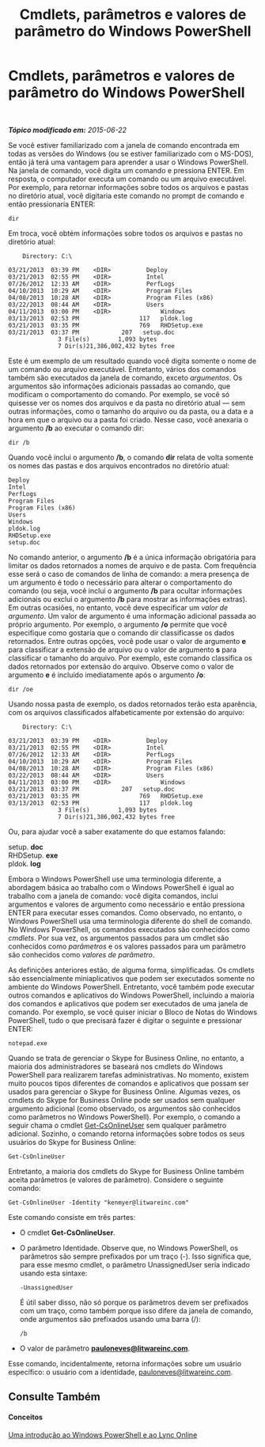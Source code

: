 ﻿---
title: Cmdlets, parâmetros e valores de parâmetro do Windows PowerShell
TOCTitle: Cmdlets, parâmetros e valores de parâmetro do Windows PowerShell
ms:assetid: 04615700-099f-4ac5-a801-ddeffccb9e4f
ms:mtpsurl: https://technet.microsoft.com/pt-br/library/Dn362765(v=OCS.15)
ms:contentKeyID: 56270364
ms.date: 06/02/2017
mtps_version: v=OCS.15
ms.translationtype: HT
---

# Cmdlets, parâmetros e valores de parâmetro do Windows PowerShell

 

_**Tópico modificado em:** 2015-06-22_

Se você estiver familiarizado com a janela de comando encontrada em todas as versões do Windows (ou se estiver familiarizado com o MS-DOS), então já terá uma vantagem para aprender a usar o Windows PowerShell. Na janela de comando, você digita um comando e pressiona ENTER. Em resposta, o computador executa um comando ou um arquivo executável. Por exemplo, para retornar informações sobre todos os arquivos e pastas no diretório atual, você digitaria este comando no prompt de comando e então pressionaria ENTER:

    dir

Em troca, você obtém informações sobre todos os arquivos e pastas no diretório atual:

``` 
    Directory: C:\

03/21/2013  03:39 PM    <DIR>          Deploy
03/21/2013  02:55 PM    <DIR>          Intel
07/26/2012  12:33 AM    <DIR>          PerfLogs
04/10/2013  10:29 AM    <DIR>          Program Files
04/08/2013  10:28 AM    <DIR>          Program Files (x86)
03/22/2013  08:44 AM    <DIR>          Users
04/11/2013  03:00 PM    <DIR>              Windows
03/13/2013  02:53 PM                 117   pldok.log
03/21/2013  03:35 PM                 769   RHDSetup.exe
03/21/2013  03:37 PM            207   setup.doc
              3 File(s)        1,093 bytes
              7 Dir(s)21,386,002,432 bytes free
```

Este é um exemplo de um resultado quando você digita somente o nome de um comando ou arquivo executável. Entretanto, vários dos comandos também são executados da janela de comando, exceto *argumentos*. Os argumentos são informações adicionais passadas ao comando, que modificam o comportamento do comando. Por exemplo, se você só quisesse ver os nomes dos arquivos e da pasta no diretório atual — sem outras informações, como o tamanho do arquivo ou da pasta, ou a data e a hora em que o arquivo ou a pasta foi criado. Nesse caso, você anexaria o argumento **/b** ao executar o comando dir:

    dir /b

Quando você inclui o argumento **/b**, o comando **dir** relata de volta somente os nomes das pastas e dos arquivos encontrados no diretório atual:

    Deploy
    Intel
    PerfLogs
    Program Files
    Program Files (x86)
    Users
    Windows
    pldok.log
    RHDSetup.exe
    setup.doc

No comando anterior, o argumento **/b** é a única informação obrigatória para limitar os dados retornados a nomes de arquivo e de pasta. Com frequência esse será o caso de comandos de linha de comando: a mera presença de um argumento é todo o necessário para alterar o comportamento do comando (ou seja, você inclui o argumento **/b** para ocultar informações adicionais ou exclui o argumento **/b** para mostrar as informações extras). Em outras ocasiões, no entanto, você deve especificar um *valor de argumento*. Um valor de argumento é uma informação adicional passada ao próprio argumento. Por exemplo, o argumento **/o** permite que você especifique como gostaria que o comando dir classificasse os dados retornados. Entre outras opções, você pode usar o valor de argumento **e** para classificar a extensão de arquivo ou o valor de argumento **s** para classificar o tamanho do arquivo. Por exemplo, este comando classifica os dados retornados por extensão do arquivo. Observe como o valor de argumento **e** é incluído imediatamente após o argumento **/o**:

    dir /oe

Usando nossa pasta de exemplo, os dados retornados terão esta aparência, com os arquivos classificados alfabeticamente por extensão do arquivo:

``` 
    Directory: C:\

03/21/2013  03:39 PM    <DIR>          Deploy
03/21/2013  02:55 PM    <DIR>          Intel
07/26/2012  12:33 AM    <DIR>          PerfLogs
04/10/2013  10:29 AM    <DIR>          Program Files
04/08/2013  10:28 AM    <DIR>          Program Files (x86)
03/22/2013  08:44 AM    <DIR>          Users
04/11/2013  03:00 PM    <DIR>              Windows
03/21/2013  03:37 PM            207   setup.doc
03/21/2013  03:35 PM                 769   RHDSetup.exe
03/13/2013  02:53 PM                 117   pldok.log
              3 File(s)        1,093 bytes
              7 Dir(s)21,386,002,432 bytes free
```

Ou, para ajudar você a saber exatamente do que estamos falando:

setup. **doc**  
RHDSetup. **exe**  
pldok. **log**

Embora o Windows PowerShell use uma terminologia diferente, a abordagem básica ao trabalho com o Windows PowerShell é igual ao trabalho com a janela de comando: você digita comandos, inclui argumentos e valores de argumento como necessário e então pressiona ENTER para executar esses comandos. Como observado, no entanto, o Windows PowerShell usa uma terminologia diferente do shell de comando. No Windows PowerShell, os comandos executados são conhecidos como *cmdlets*. Por sua vez, os argumentos passados para um cmdlet são conhecidos como *parâmetros* e os valores passados para um parâmetro são conhecidos como *valores de parâmetro*.

As definições anteriores estão, de alguma forma, simplificadas. Os cmdlets são essencialmente miniaplicativos que podem ser executados somente no ambiente do Windows PowerShell. Entretanto, você também pode executar outros comandos e aplicativos do Windows PowerShell, incluindo a maioria dos comandos e aplicativos que podem ser executados de uma janela de comando. Por exemplo, se você quiser iniciar o Bloco de Notas do Windows PowerShell, tudo o que precisará fazer é digitar o seguinte e pressionar ENTER:

    notepad.exe

Quando se trata de gerenciar o Skype for Business Online, no entanto, a maioria dos administradores se baseará nos cmdlets do Windows PowerShell para realizarem tarefas administrativas. No momento, existem muito poucos tipos diferentes de comandos e aplicativos que possam ser usados para gerenciar o Skype for Business Online. Algumas vezes, os cmdlets do Skype for Business Online pode ser usados sem qualquer argumento adicional (como observado, os argumentos são conhecidos como parâmetros no Windows PowerShell). Por exemplo, o comando a seguir chama o cmdlet [Get-CsOnlineUser](get-csonlineuser.md) sem qualquer parâmetro adicional. Sozinho, o comando retorna informações sobre todos os seus usuários do Skype for Business Online:

    Get-CsOnlineUser

Entretanto, a maioria dos cmdlets do Skype for Business Online também aceita parâmetros (e valores de parâmetro). Considere o seguinte comando:

    Get-CsOnlineUser -Identity "kenmyer@litwareinc.com"

Este comando consiste em três partes:

  - O cmdlet **Get-CsOnlineUser**.

  - O parâmetro Identidade. Observe que, no Windows PowerShell, os parâmetros são sempre prefixados por um traço (-). Isso significa que, para esse mesmo cmdlet, o parâmetro UnassignedUser seria indicado usando esta sintaxe:
    
        -UnassignedUser
    
    É útil saber disso, não só porque os parâmetros devem ser prefixados com um traço, como também porque isso difere da janela de comando, onde argumentos são prefixados usando uma barra (/):
    
    ``` 
    /b
    ```

  - O valor de parâmetro **pauloneves@litwareinc.com**.

Esse comando, incidentalmente, retorna informações sobre um usuário específico: o usuário com a identidade, pauloneves@litwareinc.com.

## Consulte Também

#### Conceitos

[Uma introdução ao Windows PowerShell e ao Lync Online](an-introduction-to-windows-powershell-and-skype-for-business-online.md)

